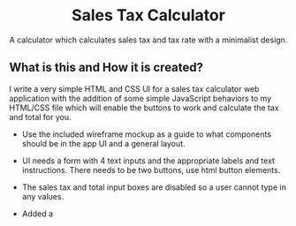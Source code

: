 <h1 align="center">
  Sales Tax Calculator
</h1>
<p align="center">
  A calculator which calculates sales tax and tax rate with a minimalist design.
</p>


## What is this and How it is created?
I write a very simple HTML and CSS UI for a sales tax calculator web application with the addition of some simple JavaScript behaviors to my HTML/CSS file which will enable the buttons to work and calculate the tax and total for you.

* Use the included wireframe mockup as a guide to what components should be in the
app UI and a general layout.

* UI needs a form with 4 text inputs and the appropriate labels and text instructions.
There needs to be two buttons, use html button elements. 

* The sales tax and total input boxes are disabled so a user cannot type in any
values. 

* Added a <script> tag section at the end of body section in the HTML page for the
JavaScript. 
  
* Added three event handlers (functions). One will be for the
calculate button, one will be for the clear button, and one will setup and bind the event
handlers to the buttons when the page loads.

* Defined an event handler function that will be connected to the calculate button. This is
where I should do all my calculations and then put the results in the sales tax and
total fields. 

* Defined an event handler function that will be connected to the clear button. In this
function I should clear out all the fields and then put the cursor back in the subtotal
field so it is ready for new input. 

* Defined an event handler function that will be used to initialize or setup the app. This
event handler only needs code to bind the other two event listeners to the buttons. In
this function add event listeners, for click events, to the two buttons and call the correct
event handler function for each.

* Added an event listener to the window object to listen for the load event and call the
initialize/setup event handler function. This way when the page loads that will trigger
JavaScript to setup the other two buttons click handlers.

* Added basic validation to the input from the subtotal and tax rate field. It dispayed any errors
with validation in an alert box which makes sure the the message in the alert box is clear and tells
the user what is wrong with their input. 

* Basic validation which I generated
The subtotal value needs to be a valid positive number [x > 0]. 
The tax rate value must be a number greater than 0 and less than or equal to 20 [0 < x <= 20].
